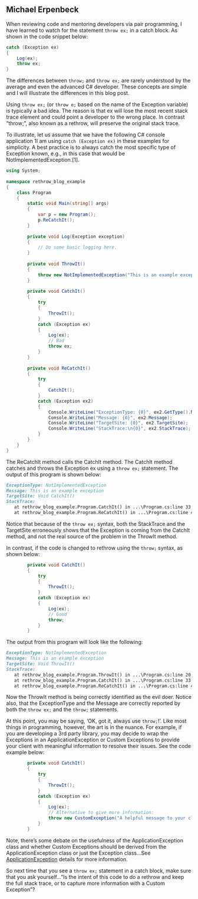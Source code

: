 ## Michael Erpenbeck

When reviewing code and mentoring developers via pair programming, I have learned to watch for the statement `throw ex;` in a catch block. As shown in the code snippet below:

```csharp
catch (Exception ex)
{
    Log(ex);
    throw ex;
}
```

The differences between `throw;` and `throw ex;` are rarely understood by the average and even the advanced C# developer. These concepts are simple and I will illustrate the differences in this blog post.

Using `throw ex;` (or `throw e;` based on the name of the Exception variable) is typically a bad idea. The reason is that ex will lose the most recent stack trace element and could point a developer to the wrong place. In contrast “throw;”, also known as a rethrow, will preserve the original stack trace.

To illustrate, let us assume that we have the following C# console application 1I am using `catch (Exception ex)` in these examples for simplicity. A best practice is to always catch the most specific type of Exception known, e.g., in this case that would be NotImplementedException.[1].

```csharp
using System;
 
namespace rethrow_blog_example
{
    class Program
    {
        static void Main(string[] args)
        {
            var p = new Program();
            p.ReCatchIt();
        }
 
        private void Log(Exception exception)
        {
            // Do some basic logging here.
        }
 
        private void ThrowIt()
        {
            throw new NotImplementedException("This is an example exception");
        }
 
        private void CatchIt()
        {
            try
            {
                ThrowIt();
            }
            catch (Exception ex)
            {
                Log(ex);
                // Bad
                throw ex;
            }
        }
        
        private void ReCatchIt()
        {
            try
            {
                CatchIt();
            }
            catch (Exception ex2)
            {
                Console.WriteLine("ExceptionType: {0}", ex2.GetType().Name);
                Console.WriteLine("Message: {0}", ex2.Message);
                Console.WriteLine("TargetSite: {0}", ex2.TargetSite);
                Console.WriteLine("StackTrace:\n{0}", ex2.StackTrace);
            }
        }
    }
}
```

The ReCatchIt method calls the CatchIt method. The CatchIt method catches and throws the Exception ex using a `throw ex;` statement. The output of this program is shown below:

```markdown
ExceptionType: NotImplementedException
Message: This is an example exception
TargetSite: Void CatchIt()
StackTrace:
   at rethrow_blog_example.Program.CatchIt() in ...\Program.cs:line 33
   at rethrow_blog_example.Program.ReCatchIt() in ...\Program.cs:line 41
```

Notice that because of the `throw ex;` syntax, both the StackTrace and the TargetSite erroneously shows that the Exception is coming from the CatchIt method, and not the real source of the problem in the ThrowIt method.

In contrast, if the code is changed to rethrow using the `throw;` syntax, as shown below:

```csharp
        private void CatchIt()
        {
            try
            {
                ThrowIt();
            }
            catch (Exception ex)
            {
                Log(ex);
                // Good
                throw;
            }
        }
```
The output from this program will look like the following:

```markdown
ExceptionType: NotImplementedException
Message: This is an example exception
TargetSite: Void ThrowIt()
StackTrace:
   at rethrow_blog_example.Program.ThrowIt() in ...\Program.cs:line 20
   at rethrow_blog_example.Program.CatchIt() in ...\Program.cs:line 33
   at rethrow_blog_example.Program.ReCatchIt() in ...\Program.cs:line 41
```

Now the ThrowIt method is being correctly identified as the evil doer. Notice also, that the ExceptionType and the Message are correctly reported by both the `throw ex;` and the `throw;` statements.

At this point, you may be saying, ‘OK, got it, always use `throw;`!’. Like most things in programming, however, the art is in the nuance. For example, if you are developing a 3rd party library, you may decide to wrap the Exceptions in an ApplicationException or Custom Exceptions to provide your client with meaningful information to resolve their issues. See the code example below:

```csharp
        private void CatchIt()
        {
            try
            {
                ThrowIt();
            }
            catch (Exception ex)
            {
                Log(ex);
                // Alternative to give more information:
                throw new CustomException("A helpful message to your clients on how to resolve their issue", ex);
            }
        }
```

Note, there’s some debate on the usefulness of the ApplicationException class and whether Custom Exceptions should be derived from the ApplicationException class or just the Exception class…See [ApplicationException](https://blogs.msdn.microsoft.com/brada/2004/03/25/introducing-the-net-framework-standard-library-annotated-reference-vol1/) details for more information.

So next time that you see a `throw ex;` statement in a catch block, make sure that you ask yourself…”Is the intent of this code to do a rethrow and keep the full stack trace, or to capture more information with a Custom Exception”?